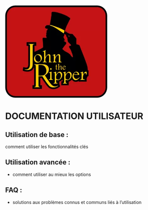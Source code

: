 ![Logo John the Ripper](Images/JtR.png)

# DOCUMENTATION UTILISATEUR


## Utilisation de base :
comment utiliser les fonctionnalités clés


## Utilisation avancée :
- comment utiliser au mieux les options


## FAQ :
- solutions aux problèmes connus et communs liés à l’utilisation
